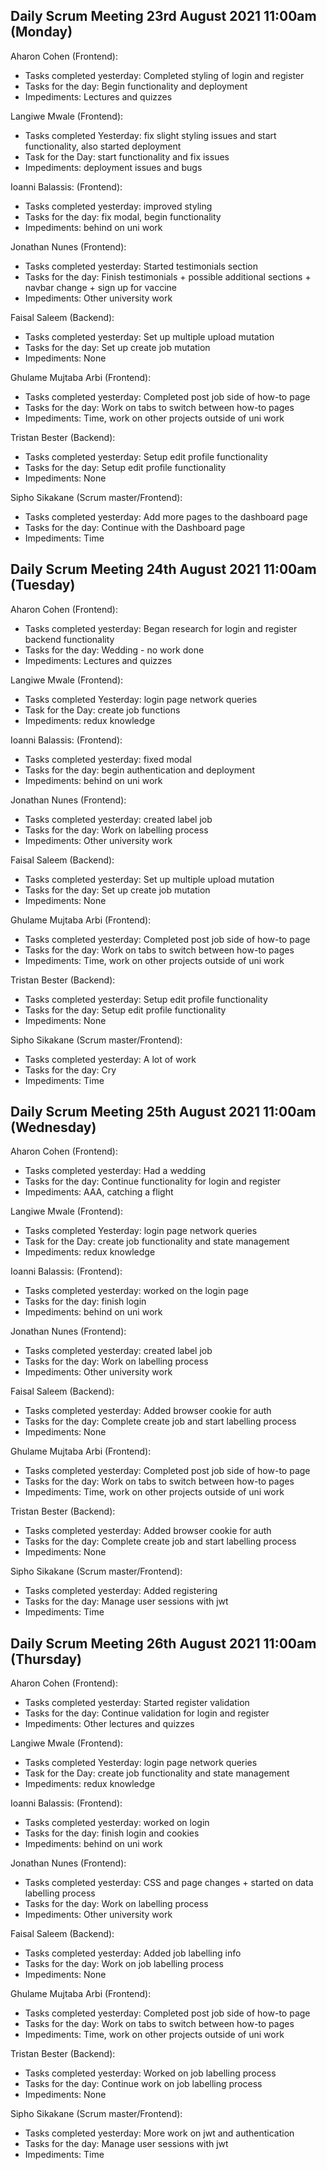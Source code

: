 ## Daily Scrum Meeting 23rd August 2021 11:00am (Monday)

Aharon Cohen (Frontend):
- Tasks completed yesterday: Completed styling of login and register
- Tasks for the day: Begin functionality and deployment
- Impediments: Lectures and quizzes

Langiwe Mwale (Frontend):
- Tasks completed Yesterday: fix slight styling issues and start functionality, also started deployment
- Task for the Day: start functionality and fix issues
- Impediments: deployment issues and bugs

Ioanni Balassis: (Frontend):
- Tasks completed yesterday: improved styling
- Tasks for the day: fix modal, begin functionality 
- Impediments: behind on uni work

Jonathan Nunes (Frontend):
- Tasks completed yesterday: Started testimonials section
- Tasks for the day: Finish testimonials + possible additional sections + navbar change + sign up for vaccine
- Impediments: Other university work

Faisal Saleem (Backend):
- Tasks completed yesterday: Set up multiple upload mutation
- Tasks for the day: Set up create job mutation
- Impediments: None

Ghulame Mujtaba Arbi (Frontend):
- Tasks completed yesterday: Completed post job side of how-to page
- Tasks for the day: Work on tabs to switch between how-to pages
- Impediments: Time, work on other projects outside of uni work

Tristan Bester (Backend):
- Tasks completed yesterday: Setup edit profile functionality
- Tasks for the day: Setup edit profile functionality
- Impediments: None

Sipho Sikakane (Scrum master/Frontend):
- Tasks completed yesterday:  Add more pages to the dashboard page
- Tasks for the day: Continue with the Dashboard page
- Impediments: Time

## Daily Scrum Meeting 24th August 2021 11:00am (Tuesday)

Aharon Cohen (Frontend):
- Tasks completed yesterday: Began research for login and register backend functionality
- Tasks for the day: Wedding - no work done
- Impediments: Lectures and quizzes

Langiwe Mwale (Frontend):
- Tasks completed Yesterday: login page network queries
- Task for the Day: create job functions
- Impediments: redux knowledge

Ioanni Balassis: (Frontend):
- Tasks completed yesterday: fixed modal
- Tasks for the day: begin authentication and deployment
- Impediments: behind on uni work

Jonathan Nunes (Frontend):
- Tasks completed yesterday: created label job 
- Tasks for the day: Work on labelling process
- Impediments: Other university work

Faisal Saleem (Backend):
- Tasks completed yesterday: Set up multiple upload mutation
- Tasks for the day: Set up create job mutation
- Impediments: None

Ghulame Mujtaba Arbi (Frontend):
- Tasks completed yesterday: Completed post job side of how-to page
- Tasks for the day: Work on tabs to switch between how-to pages
- Impediments: Time, work on other projects outside of uni work
 
Tristan Bester (Backend):
- Tasks completed yesterday: Setup edit profile functionality
- Tasks for the day: Setup edit profile functionality
- Impediments: None

Sipho Sikakane (Scrum master/Frontend):
- Tasks completed yesterday: A lot of work
- Tasks for the day: Cry
- Impediments: Time

## Daily Scrum Meeting 25th August 2021 11:00am (Wednesday)

Aharon Cohen (Frontend):
- Tasks completed yesterday: Had a wedding
- Tasks for the day: Continue functionality for login and register
- Impediments: AAA, catching a flight

Langiwe Mwale (Frontend):
- Tasks completed Yesterday: login page network queries
- Task for the Day: create job functionality and state management
- Impediments: redux knowledge

Ioanni Balassis: (Frontend):
- Tasks completed yesterday: worked on the login page
- Tasks for the day: finish login
- Impediments: behind on uni work


Jonathan Nunes (Frontend):
- Tasks completed yesterday: created label job 
- Tasks for the day: Work on labelling process
- Impediments: Other university work

Faisal Saleem (Backend):
- Tasks completed yesterday: Added browser cookie for auth
- Tasks for the day: Complete create job and start labelling process
- Impediments: None

Ghulame Mujtaba Arbi (Frontend):
- Tasks completed yesterday: Completed post job side of how-to page
- Tasks for the day: Work on tabs to switch between how-to pages
- Impediments: Time, work on other projects outside of uni work
 
Tristan Bester (Backend):
- Tasks completed yesterday: Added browser cookie for auth
- Tasks for the day: Complete create job and start labelling process
- Impediments: None

Sipho Sikakane (Scrum master/Frontend):
- Tasks completed yesterday: Added registering
- Tasks for the day: Manage user sessions with jwt
- Impediments: Time

## Daily Scrum Meeting 26th August 2021 11:00am (Thursday)

Aharon Cohen (Frontend):
- Tasks completed yesterday: Started register validation
- Tasks for the day: Continue validation for login and register
- Impediments: Other lectures and quizzes

Langiwe Mwale (Frontend):
- Tasks completed Yesterday: login page network queries
- Task for the Day: create job functionality and state management
- Impediments: redux knowledge

Ioanni Balassis: (Frontend):
- Tasks completed yesterday: worked on login
- Tasks for the day: finish login and cookies
- Impediments: behind on uni work

Jonathan Nunes (Frontend):
- Tasks completed yesterday: CSS and page changes + started on data labelling process
- Tasks for the day: Work on labelling process
- Impediments: Other university work

Faisal Saleem (Backend):
- Tasks completed yesterday: Added job labelling info
- Tasks for the day: Work on job labelling process
- Impediments: None

Ghulame Mujtaba Arbi (Frontend):
- Tasks completed yesterday: Completed post job side of how-to page
- Tasks for the day: Work on tabs to switch between how-to pages
- Impediments: Time, work on other projects outside of uni work

Tristan Bester (Backend):
- Tasks completed yesterday: Worked on job labelling process
- Tasks for the day: Continue work on job labelling process
- Impediments: None

Sipho Sikakane (Scrum master/Frontend):
- Tasks completed yesterday: More work on jwt and authentication
- Tasks for the day: Manage user sessions with jwt
- Impediments: Time
